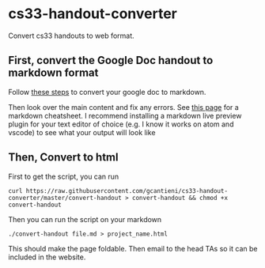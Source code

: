 # cs33-handout-converter
Convert cs33 handouts to web format.

## First, convert the Google Doc handout to markdown format
Follow [these steps](https://github.com/mangini/gdocs2md) to convert your google doc to markdown.

Then look over the main content and fix any errors. See [this page](https://github.com/adam-p/markdown-here/wiki/Markdown-Cheatshe) for a markdown cheatsheet. I recommend installing a markdown live preview plugin for your text editor of choice (e.g. I know it works on atom and vscode) to see what your output will look like 

## Then, Convert to html

First to get the script, you can run
```
curl https://raw.githubusercontent.com/gcantieni/cs33-handout-converter/master/convert-handout > convert-handout && chmod +x convert-handout
```

Then you can run the script on your markdown
```
./convert-handout file.md > project_name.html
```
This should make the page foldable. Then email to the head TAs so it can be included in the website.
